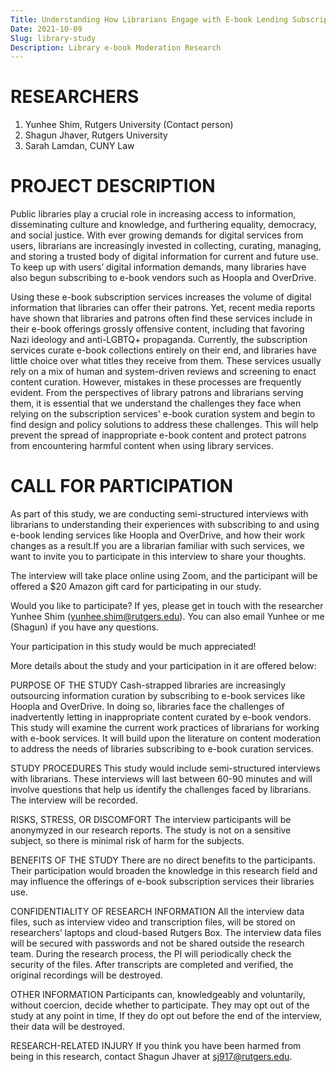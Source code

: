 ```yaml
---
Title: Understanding How Librarians Engage with E-book Lending Subscription Services
Date: 2021-10-09
Slug: library-study
Description: Library e-book Moderation Research
---
```

# RESEARCHERS 
1.	Yunhee Shim, Rutgers University (Contact person)
2.	Shagun Jhaver, Rutgers University
3.	Sarah Lamdan, CUNY Law

# PROJECT DESCRIPTION
Public libraries play a crucial role in increasing access to information, disseminating culture and knowledge, and furthering equality, democracy, and social justice. With ever growing demands for digital services from users, librarians are increasingly invested in collecting, curating, managing, and storing a trusted body of digital information for current and future use. To keep up with users’ digital information demands, many libraries have also begun subscribing to e-book vendors such as Hoopla and OverDrive.

Using these e-book subscription services increases the volume of digital information that libraries can offer their patrons. Yet, recent media reports have shown that libraries and patrons often find these services include in their e-book offerings grossly offensive content, including that favoring Nazi ideology and anti-LGBTQ+ propaganda. Currently, the subscription services curate e-book collections entirely on their end, and libraries have little choice over what titles they receive from them. These services usually rely on a mix of human and system-driven reviews and screening to enact content curation. However, mistakes in these processes are frequently evident. From the perspectives of library patrons and librarians serving them, it is essential that we understand the challenges they face when relying on the subscription services' e-book curation system and begin to find design and policy solutions to address these challenges. This will help prevent the spread of inappropriate e-book content and protect patrons from encountering harmful content when using library services.

# CALL FOR PARTICIPATION
As part of this study, we are conducting semi-structured interviews with librarians to understanding their experiences with subscribing to and using e-book lending services like Hoopla and OverDrive, and how their work changes as a result.If you are a librarian familiar with such services, we want to invite you to participate in this interview to share your thoughts.

The interview will take place online using Zoom, and the participant will be offered a $20 Amazon gift card for participating in our study.

Would you like to participate? If yes, please get in touch with the researcher Yunhee Shim (yunhee.shim@rutgers.edu).  You can also email Yunhee or me (Shagun) if you have any questions.

Your participation in this study would be much appreciated!

More details about the study and your participation in it are offered below:


PURPOSE OF THE STUDY
Cash-strapped libraries are increasingly outsourcing information curation by subscribing to e-book services like Hoopla and OverDrive. In doing so, libraries face the challenges of inadvertently letting in inappropriate content curated by e-book vendors. This study will examine the current work practices of librarians for working with e-book services. It will build upon the literature on content moderation to address the needs of libraries subscribing to e-book curation services.

STUDY PROCEDURES
This study would include semi-structured interviews with librarians. These interviews will last between  60-90 minutes and will involve questions that help us identify the challenges faced by librarians. The interview will be recorded. 

RISKS, STRESS, OR DISCOMFORT
The interview participants will be anonymyzed in our research reports. The study is not on a sensitive subject, so there is minimal risk of harm for the subjects.

BENEFITS OF THE STUDY
There are no direct benefits to the participants. Their participation would broaden the knowledge in this research field and may influence the offerings of e-book subscription services their libraries use.

CONFIDENTIALITY OF RESEARCH INFORMATION
All the interview data files, such as interview video and transcription files, will be stored on researchers’ laptops and cloud-based Rutgers Box. The interview data files will be secured with passwords and not be shared outside the research team. During the research process, the PI will periodically check the security of the files. After transcripts are completed and verified, the original recordings will be destroyed.  

OTHER INFORMATION
Participants can, knowledgeably and voluntarily, without coercion, decide whether to participate. They may opt out of the study at any point in time, If they do opt out before the end of the interview, their data will be destroyed.

RESEARCH-RELATED INJURY
If you think you have been harmed from being in this research, contact Shagun Jhaver at sj917@rutgers.edu.